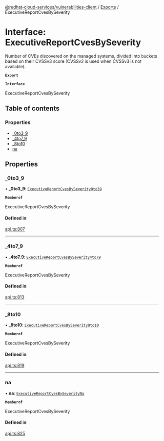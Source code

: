 [@redhat-cloud-services/vulnerabilities-client](../README.md) / [Exports](../modules.md) / ExecutiveReportCvesBySeverity

# Interface: ExecutiveReportCvesBySeverity

Number of CVEs discovered on the managed systems, divided into buckets based on their CVSSv3 score (CVSSv2 is used when CVSSv3 is not available).

**`Export`**

**`Interface`**

ExecutiveReportCvesBySeverity

## Table of contents

### Properties

- [\_0to3\_9](ExecutiveReportCvesBySeverity.md#_0to3_9)
- [\_4to7\_9](ExecutiveReportCvesBySeverity.md#_4to7_9)
- [\_8to10](ExecutiveReportCvesBySeverity.md#_8to10)
- [na](ExecutiveReportCvesBySeverity.md#na)

## Properties

### \_0to3\_9

• **\_0to3\_9**: [`ExecutiveReportCvesBySeverity0to39`](ExecutiveReportCvesBySeverity0to39.md)

**`Memberof`**

ExecutiveReportCvesBySeverity

#### Defined in

[api.ts:807](https://github.com/RedHatInsights/javascript-clients/blob/master/packages/vulnerabilities/git-api/api.ts#L807)

___

### \_4to7\_9

• **\_4to7\_9**: [`ExecutiveReportCvesBySeverity4to79`](ExecutiveReportCvesBySeverity4to79.md)

**`Memberof`**

ExecutiveReportCvesBySeverity

#### Defined in

[api.ts:813](https://github.com/RedHatInsights/javascript-clients/blob/master/packages/vulnerabilities/git-api/api.ts#L813)

___

### \_8to10

• **\_8to10**: [`ExecutiveReportCvesBySeverity8to10`](ExecutiveReportCvesBySeverity8to10.md)

**`Memberof`**

ExecutiveReportCvesBySeverity

#### Defined in

[api.ts:819](https://github.com/RedHatInsights/javascript-clients/blob/master/packages/vulnerabilities/git-api/api.ts#L819)

___

### na

• **na**: [`ExecutiveReportCvesBySeverityNa`](ExecutiveReportCvesBySeverityNa.md)

**`Memberof`**

ExecutiveReportCvesBySeverity

#### Defined in

[api.ts:825](https://github.com/RedHatInsights/javascript-clients/blob/master/packages/vulnerabilities/git-api/api.ts#L825)
